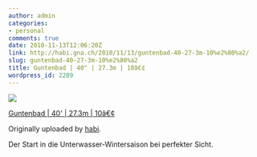```yaml
---
author: admin
categories:
- personal
comments: true
date: 2010-11-13T12:06:20Z
link: http://habi.gna.ch/2010/11/13/guntenbad-40-27-3m-10%e2%80%a2/
slug: guntenbad-40-27-3m-10%e2%80%a2
title: Guntenbad | 40" | 27.3m | 10â€¢
wordpress_id: 2289
---
```


[![](http://farm5.static.flickr.com/4132/5171729232_8bec3cf5ef_m.jpg)](http://www.flickr.com/photos/habi/5171729232/)
   

 
  [Guntenbad | 40' | 27.3m | 10â€¢](http://www.flickr.com/photos/habi/5171729232/)
    

  Originally uploaded by [habi](http://www.flickr.com/people/habi/).
 



Der Start in die Unterwasser-Wintersaison bei perfekter Sicht.
  

